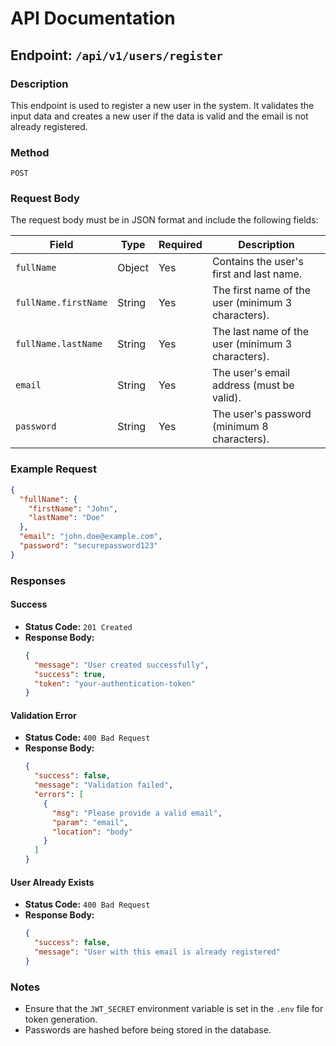 # API Documentation

## Endpoint: `/api/v1/users/register`

### Description

This endpoint is used to register a new user in the system. It validates the input data and creates a new user if the data is valid and the email is not already registered.

### Method

`POST`

### Request Body

The request body must be in JSON format and include the following fields:

| Field                | Type   | Required | Description                                        |
| -------------------- | ------ | -------- | -------------------------------------------------- |
| `fullName`           | Object | Yes      | Contains the user's first and last name.           |
| `fullName.firstName` | String | Yes      | The first name of the user (minimum 3 characters). |
| `fullName.lastName`  | String | Yes      | The last name of the user (minimum 3 characters).  |
| `email`              | String | Yes      | The user's email address (must be valid).          |
| `password`           | String | Yes      | The user's password (minimum 8 characters).        |

### Example Request

```json
{
  "fullName": {
    "firstName": "John",
    "lastName": "Doe"
  },
  "email": "john.doe@example.com",
  "password": "securepassword123"
}
```

### Responses

#### Success

- **Status Code:** `201 Created`
- **Response Body:**
  ```json
  {
    "message": "User created successfully",
    "success": true,
    "token": "your-authentication-token"
  }
  ```

#### Validation Error

- **Status Code:** `400 Bad Request`
- **Response Body:**
  ```json
  {
    "success": false,
    "message": "Validation failed",
    "errors": [
      {
        "msg": "Please provide a valid email",
        "param": "email",
        "location": "body"
      }
    ]
  }
  ```

#### User Already Exists

- **Status Code:** `400 Bad Request`
- **Response Body:**
  ```json
  {
    "success": false,
    "message": "User with this email is already registered"
  }
  ```

### Notes

- Ensure that the `JWT_SECRET` environment variable is set in the `.env` file for token generation.
- Passwords are hashed before being stored in the database.
